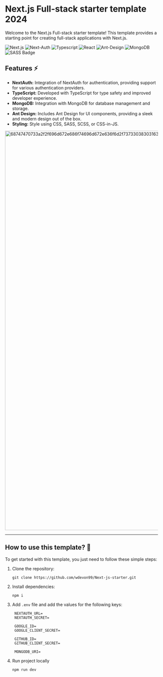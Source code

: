 # Next.js Full-stack starter template 2024

Welcome to the Next.js Full-stack starter template! This template provides a starting point for creating full-stack applications with Next.js.

![Next.js](https://img.shields.io/badge/next.js-242424?style=for-the-badge&logo=nextdotjs&logoColor=white)
![Next-Auth](https://img.shields.io/badge/Next%20Auth-563D7C?style=for-the-badge&logoColor=white)
![Typescript](https://img.shields.io/badge/Typescript-007acc?style=for-the-badge&logo=typescript&logoColor=fff)
![React](https://img.shields.io/badge/-React-61DBFB?style=for-the-badge&logo=react&logoColor=black)
![Ant-Design](https://img.shields.io/badge/AntDesign-0170FE?style=for-the-badge&logo=antdesign&logoColor=white)
![MongoDB](https://img.shields.io/badge/MongoDB-4EA94B?style=for-the-badge&logo=mongodb&logoColor=white)
![SASS Badge](https://img.shields.io/badge/Sass-CC6699?style=for-the-badge&logo=sass&logoColor=white)

## Features ⚡

- **NextAuth:** Integration of NextAuth for authentication, providing support for various authentication providers.
- **TypeScript:** Developed with TypeScript for type safety and improved developer experience.
- **MongoDB:** Integration with MongoDB for database management and storage.
- **Ant Design:** Includes Ant Design for UI components, providing a sleek and modern design out of the box.
- **Styling:** Style using CSS, SASS, SCSS, or CSS-in-JS.

<img width="1314" alt="68747470733a2f2f696d672e686f74696d672e636f6d2f7373303830316336303631653663356235642e706e67" src="https://github.com/abubakkariiui/next-js-starter/assets/88508599/d544147e-e37f-4f8b-a759-ccc7d19af9da">


---

## How to use this template? 🤔

To get started with this template, you just need to follow these simple steps:

1. Clone the repository:

   ```
   git clone https://github.com/wdevon99/Next-js-starter.git
   ```

2. Install dependencies:

   ```
   npm i
   ```

3. Add `.env` file and add the values for the following keys:

   ```
    NEXTAUTH_URL=
    NEXTAUTH_SECRET=

    GOOGLE_ID=
    GOOGLE_CLIENT_SECRET=

    GITHUB_ID=
    GITHUB_CLIENT_SECRET=

    MONGODB_URI=
   ```

4. Run project locally

   ```
   npm run dev
   ```
